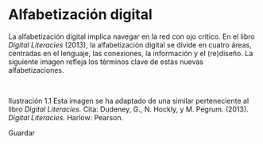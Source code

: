 # Alfabetización digital

La alfabetización digital implica navegar en la red con ojo crítico. En el libro _Digital Literacies_ (2013), la alfabetización digital se divide en cuatro áreas, centradas en el lenguaje, las conexiones, la información y el (re)diseño. La siguiente imagen refleja los términos clave de estas nuevas alfabetizaciones. 

  
  
 

Ilustración 1.1 Esta imagen se ha adaptado de una similar perteneciente al libro _Digital Literacies._ Cita: Dudeney, G., N. Hockly, y M. Pegrum. (2013). _Digital Literacies._ Harlow: Pearson. 

Guardar